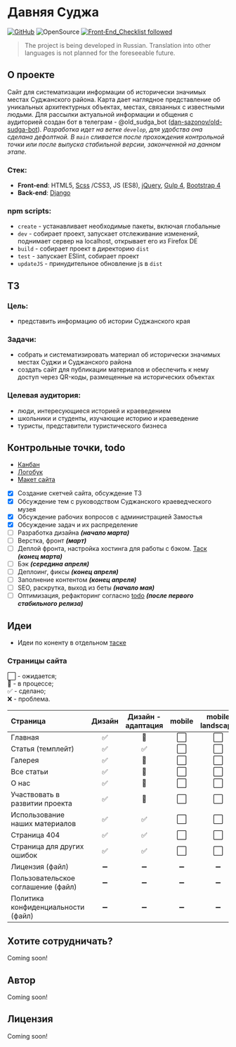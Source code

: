 # Давняя Суджа
[![GitHub](https://img.shields.io/github/license/dan-sazonov/old-sudga)](https://github.com/dan-sazonov/old-sudga/blob/develop/LICENSE)
![OpenSource](https://img.shields.io/badge/Open%20Source-%E2%99%A5-red)
[![Front‑End_Checklist followed](https://img.shields.io/badge/Front‑End_Checklist-followed-brightgreen.svg)](https://github.com/thedaviddias/Front-End-Checklist/)

> The project is being developed in Russian. Translation into other languages is not planned for the foreseeable future.
## О проекте
Сайт для систематизации информации об исторически значимых местах Суджанского района.
Карта дает наглядное представление об уникальных архитектурных объектах, местах, связанных с известными людьми.
Для рассылки актуальной информации и общения с аудиторией создан бот в телеграм -
@old_sudga_bot ([dan-sazonov/old-sudga-bot](https://github.com/dan-sazonov/old-sudga-bot)).
_Разработка идет на ветке `develop`, для удобства она сделана дефолтной. В `main` сливается после прохождения
контрольной точки или после выпуска стабильной версии, законченной на данном этапе._
### Стек:
- **Front-end**: HTML5, [Scss](https://github.com/sass/sass) /CSS3, JS (ES8), [jQuery](https://github.com/jquery/jquery),
[Gulp 4](https://github.com/gulpjs/gulp), [Bootstrap 4](https://github.com/twbs/bootstrap)
- **Back-end**: [Django](https://github.com/django/django)
### npm scripts:
- `create` - устанавливает необходимые пакеты, включая глобальные
- `dev` - собирает проект, запускает отслеживание изменений, поднимает сервер на localhost, открывает его из Firefox DE
- `build` - собирает проект в директорию `dist`
- `test` - запускает ESlint, собирает проект
- `updateJS` - принудительное обновление js в `dist`

## ТЗ
### Цель:
- представить информацию об истории Суджанского края
### Задачи:
- собрать и систематизировать материал об исторически значимых местах Суджи и Суджанского района
- создать сайт для публикации материалов и обеспечить к нему доступ через QR-коды, размещенные на исторических объектах
### Целевая аудитория:
- люди, интересующиеся историей и краеведением
- школьники и студенты, изучающие историю и краеведение
- туристы, представители туристического бизнеса
## Контрольные точки, todo
- [Канбан](https://github.com/dan-sazonov/old-sudga/projects/1)
- [Логобук](/design/logobook.md)
- [Макет сайта](https://www.figma.com/file/5XTgdbaoxZckt15BIIGF2j/%D0%94%D0%B0%D0%B2%D0%BD%D1%8F%D1%8F-%D0%A1%D1%83%D0%B4%D0%B6%D0%B0-%D0%BC%D0%B0%D0%BA%D0%B5%D1%82?node-id=0%3A1)
- [X] Создание скетчей сайта, обсуждение ТЗ
- [X] Обсуждение тем с руководством Суджанского краеведческого музея
- [X] Обсуждение рабочих вопросов с администрацией Замостья
- [X] Обсуждение задач и их распределение
- [ ] Разработка дизайна _**(начало марта)**_
- [ ] Верстка, фронт _**(март)**_
- [ ] Деплой фронта, настройка хостинга для работы с бэком. [Таск](https://github.com/dan-sazonov/old-sudga/projects/1#card-51482948) _**(конец марта)**_
- [ ] Бэк _**(середина апреля)**_
- [ ] Деплоинг, фиксы _**(конец апреля)**_
- [ ] Заполнение контентом _**(конец апреля)**_
- [ ] SEO, раскрутка, выход из беты _**(начало мая)**_
- [ ] Оптимизация, рефакторинг согласно [todo](https://github.com/dan-sazonov/old-sudga/projects/1#card-52513044) _**(после первого стабильного релиза)**_
## Идеи
- Идеи по коненту в отдельном [таске](https://github.com/dan-sazonov/old-sudga/projects/1#card-55367718)
### Страницы сайта
:white_large_square: - ожидается;<br>
:black_square_button: - в процессе; <br>
:white_check_mark: - сделано; <br>
:x: - проблема.

| Страница | Дизайн | Дизайн -<br>адаптация | mobile | mobile<br>landscape | desktop | Тесты |
|:--------|:------:|:------:|:-------:|:-----:|:-------:|:-----:|
| Главная | :white_check_mark: |:black_square_button: | :white_large_square: | :white_large_square: | :white_large_square: | :white_large_square: |
| Статья (темплейт) | :white_check_mark: | :white_check_mark: | :white_large_square: | :white_large_square: | :white_large_square: | :white_large_square: |
| Галерея | :white_check_mark: | :black_square_button: | :white_large_square: | :white_large_square: | :white_large_square: | :white_large_square: |
| Все статьи | :white_check_mark: | :black_square_button: | :white_large_square: | :white_large_square: | :white_large_square: | :white_large_square: |
| О нас | :white_check_mark: | :black_square_button: | :white_large_square: | :white_large_square: | :white_large_square: | :white_large_square: |
| Участвовать в развитии проекта | :white_check_mark: | :black_square_button: | :white_large_square: | :white_large_square: | :white_large_square: | :white_large_square: |
| Использование наших материалов | :white_check_mark: | :white_check_mark: | :white_large_square: | :white_large_square: | :white_large_square: | :white_large_square: |
| Страница 404 | :white_check_mark: | :white_check_mark: | :white_large_square: | :white_large_square: | :white_large_square: | :white_large_square: |
| Страница для других ошибок | :white_check_mark: | :white_check_mark: | :white_large_square: | :white_large_square: | :white_large_square: | :white_large_square: |
| Лицензия (файл) | :heavy_minus_sign: |  :heavy_minus_sign: | :heavy_minus_sign: | :heavy_minus_sign: | :white_check_mark: | :heavy_minus_sign: |
| Пользовательское соглашение (файл) |  :heavy_minus_sign: | :heavy_minus_sign: | :heavy_minus_sign: | :heavy_minus_sign: | :white_large_square: | :heavy_minus_sign: |
| Политика конфиденциальности (файл) |  :heavy_minus_sign: | :heavy_minus_sign: | :heavy_minus_sign: | :heavy_minus_sign: | :white_large_square: | :heavy_minus_sign: |

## Хотите сотрудничать?
Coming soon!

## Автор
Coming soon!

## Лицензия
Coming soon!
